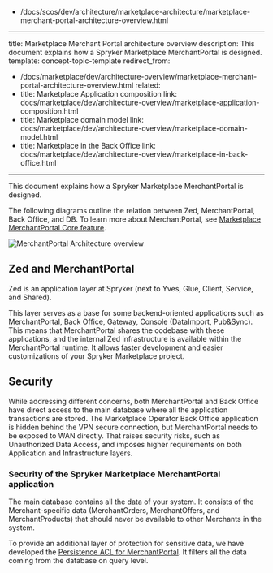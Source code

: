   - /docs/scos/dev/architecture/marketplace-architecture/marketplace-merchant-portal-architecture-overview.html
---
title: Marketplace Merchant Portal architecture overview
description: This document explains how a Spryker Marketplace MerchantPortal is designed.
template: concept-topic-template
redirect_from:
  - /docs/marketplace/dev/architecture-overview/marketplace-merchant-portal-architecture-overview.html
related:
  - title: Marketplace Application composition
    link: docs/marketplace/dev/architecture-overview/marketplace-application-composition.html
  - title: Marketplace domain model
    link: docs/marketplace/dev/architecture-overview/marketplace-domain-model.html
  - title: Marketplace in the Back Office
    link: docs/marketplace/dev/architecture-overview/marketplace-in-back-office.html
---
This document explains how a Spryker Marketplace MerchantPortal is designed.

The following diagrams outline the relation between Zed, MerchantPortal, Back Office, and DB. To learn more about MerchantPortal, see [Marketplace MerchantPortal Core feature](/docs/pbc/all/merchant-management/{{site.version}}/marketplace/marketplace-merchant-portal-core-feature-overview/marketplace-merchant-portal-core-feature-overview.html).

![MerchantPortal Architecture overview](https://confluence-connect.gliffy.net/embed/image/4b06167a-3c9a-483c-8b57-32544b211fc5.png?utm_medium=live&utm_source=custom)

## Zed and MerchantPortal
Zed is an application layer at Spryker (next to Yves, Glue, Client, Service, and Shared).

This layer serves as a base for some backend-oriented applications such as MerchantPortal, Back Office, Gateway, Console (DataImport, Pub&Sync). This means that MerchantPortal shares the codebase with these applications, and the internal Zed infrastructure is available within the MerchantPortal runtime. It allows faster development and easier customizations of your Spryker Marketplace project.

## Security
While addressing different concerns, both MerchantPortal and Back Office have direct access to the main database where all the application transactions are stored.
The Marketplace Operator Back Office application is hidden behind the VPN secure connection, but MerchantPortal needs to be exposed to WAN directly.
That raises security risks, such as Unauthorized Data Access, and imposes higher requirements on both Application and Infrastructure layers.

<!---### Security of the Spryker Marketplace system infrastructure

Make sure to fulfill [Spryker Marketplace System Infrastructure requirements](/docs/marketplace/dev/setup/system-infrastructure-requirements.html) to keep your Spryker Marketplace system safe from on infrastructure level.-->


### Security of the Spryker Marketplace MerchantPortal application

The main database contains all the data of your system. It consists of the Merchant-specific data (MerchantOrders, MerchantOffers, and MerchantProducts) that should never be available to other Merchants in the system.

To provide an additional layer of protection for sensitive data, we have developed the [Persistence ACL for MerchantPortal](/docs/pbc/all/merchant-management/{{site.version}}/marketplace/marketplace-merchant-portal-core-feature-overview/persistence-acl-configuration.html). It filters all the data coming from the database on query level.
